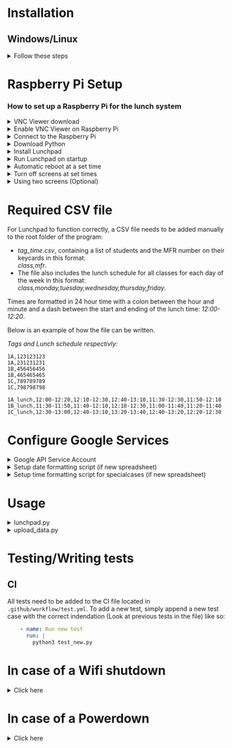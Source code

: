# Installation

## Windows/Linux

<details>
    <summary>Follow these steps</summary><br>
  
Clone the repository:

```
git clone https://github.com/NTI-Gymnasieingenjor/lunchpad.git
```

Change working directory to lunchpad:
```
cd lunchpad
```

Install the requirements:
```
python3 -m pip install -r requirements.txt
```

Note: Replace `python3` with `python` if running on Windows.

<br>

> NOTE: If this does not work, you might need to install pip on Linux:
```
sudo apt install python3-pip
```
<br>

> NOTE: To run the program on Linux you might need to install tkinter if you don't already have it installed:

```
sudo apt-get install python3-tk
```

</details>

# Raspberry Pi Setup

### How to set up a Raspberry Pi for the lunch system

<details>
    <summary>VNC Viewer download</summary><br>
    
   VNC Viewer is an application that allows us to remotely access the Raspberry Pi.

   1. Click <a href="https://www.realvnc.com/en/connect/download/viewer/">here</a> to download VNC Viewer for your OS.
   
   2. Follow the installation guide step by step.
   
   This is all you need to do now, you will use VNC Viewer later in this setup guide.
</details>

<details>
   <summary>Enable VNC Viewer on Raspberry Pi</summary>
    
   1. Start the Raspberry Pi.
   
   2. From the desktop click the Raspberry Pi icon in the top left.
   
   3. In the drop down menu click "Preferences".
   
   4. Click "Raspberry Pi Configuration".
   
   5. In the Raspberry Pi Configuration window, click on the "Interfaces" tab.
   
   6. Make sure to enable both "SSH" and "VNC".
   
   Now you don't have to manually head into the Raspberry Pi everytime you wish to change something.
   You can just connect to the Pi via your own computer assuming you're on the same network.
</details>

<details>
    
   <summary>Connect to the Raspberry Pi</summary><br>
  
   1. In the Raspberry Pi terminal write:
   ```
   $ ifconfig
   ```
   2. Under "wlan0" you will see something like this.
   ```
   flags=4163<UP,BROADCAST,RUNNING,MULTICAST>  mtu 1500<br>
   inet 10.100.100.100  netmask 000.000.0.0  broadcast 00.000.000.000
   inet6 fe80::c2ff:5f43:5cbb:eb8e  prefixlen 64  scopeid 0x20<link>
   inet6 2001:9b1:845c:201:ecdc:ec28:ce5c:89df  prefixlen 64  scopeid 0x0<g
   ```
   3. What you want to find is the "inet" ip, in the example above it's: 10.100.100.100
   
   4. Enter the inet ip you just aquired in VNC Viewer on your PC in field at the top. (Make sure you're on the same connection)
   
   5.
   
   - On a new Raspberry Pi:<br>
   Standard login credentials are:
   ```
   username: pi
   password: raspberry
   ```
   - On the old Raspberry Pi:<br>
   See "Raspberry Pi Credentials" link in README for login.
   
   6. Now you have access to the Raspberry Pi from your PC via VNC Viewer.
   
</details>

<details>
    <summary>Download Python</summary><br>
   
   Python is required to run the lunch system on the Raspberry Pi.
    
   Install Python version 3.7.2 or later on the Raspberry Pi <a href="https://www.python.org/downloads/">here.</a>

</details>
    
<details>
    
   <summary>Install Lunchpad</summary><br>
   
-  Open the terminal from the desktop.

-  Run the following command in the terminal
   ```
   $ git clone https://github.com/NTI-Gymnasieingenjor/lunchpad
   ```

   Note: If you have already ran the command above and want to update the contents of the folder. Open the terminal from the `lunchpad` folder and run the following command:
   ```
   $ git pull
   ```
   
   You now have the system on the Raspberry Pi and can run it manually whenever you want.
   
   However we don't want to restart the system manually at all. If we lose power we want it to start automatically.

</details>
  
<details>
    
   <summary>Run Lunchpad on startup</summary><br>
   
   To enable autostart on a new Raspberry Pi in case of power shutdown in any form.
   
   In the Raspberry Pi terminal write:
   ```
   $ sudo nano /etc/xdg/lxsession/LXDE-pi/autostart
   ```
   Proceed to add these in the GNI nano 3.2 terminal.
   ```
   @lxpanel --profile LXDE-pi
   @pcmanfm --desktop --profile LXDE-pi
   @xscreensaver -no-splash
   @xset s off
   @xset -dpms
   @xset s noblank
   @sudo python3 /home/pi/Desktop/lunchpad/lunchpad.py
   point-rpi
   ```
   > NOTE: The filepath above "/home/pi/Desktop/lunchpad/lunchpad.py" might differ from where you add it on your own Raspberry Pi. Make sure they match.
   
</details>

<details>
   <summary>Automatic reboot at a set time</summary><br>

   In the Raspberry Pi terminal write:
   ```
   $ sudo crontab -e
   ```
   Below the comments in the terminal, add the following line below and change the stars "*" accordingly to the desired time you want a reboot.
   ```
   *    *    *    *    *  /sbin/reboot
   ```
   The following is an explanation of what the different stars mean:

   ```
   *    *    *    *    *
   ┬    ┬    ┬    ┬    ┬
   │    │    │    │    └─  Weekday  (0=Sun .. 6=Sat)
   │    │    │    └──────  Month    (1..12)
   │    │    └───────────  Day      (1..31)
   │    └────────────────  Hour     (0..23)
   └─────────────────────  Minute   (0..59)
   ```
   > NOTE: You do not need to specify all the stars, this will work perfectly for fine example:
   ```
   *    10    *    *    *  /sbin/reboot
   ```
   
    
</details>


<details>
   <summary>Turn off screens at set times</summary><br>
    
   1. In the Raspberry Pi terminal write:
   ```
   $ sudo crontab -e
   ```
   > Note: This is the same place where we set the Pi to automatically reboot at a certain time, and we'll use the same system again to turn of the screens.
   
   2. Below where we added automatic reboot in the terminal, add the following lines below and change the stars "*" accordingly to the desired time you want to turn on and off the screens.
   ```
   30 6 * * * vcgencmd display_power 1
   * 18 * * * vcgencmd display_power 0
   ```
   This will turn ON the display (display_power 1) at 6:30.<br>
   This will turn OFF the display (display_power 0) at 18:00.

   If you forgot what the stars mean refer to "Automatic reboot at a set time".
</details>

<details>
   <summary>Using two screens (Optional)</summary>
    
   1. From the desktop click the Raspberri Pi icon in the top left.
   
   3. In the drop down menu click "Preferences".
   
   4. Click "Screen Configuration".
   
   5. In this layout editor you should see HDMI 1 and HDMI 2 boxes if you have connected two screens successfully.
   
   6. Simply drag and drop one screen on top of the other to mirror it, now the displays will be mirrored.
   
</details>

# Required CSV file

For Lunchpad to function correctly, a CSV file needs to be added manually to the root folder of the program:

- *tag_time.csv*, containing a list of students and the MFR number on their keycards in this format: <br>
*class,mfr*.
- The file also includes the lunch schedule for all classes for each day of the week in this format:<br>
*class,monday,tuesday,wednesday,thursday,friday*.<br>

Times are formatted in 24 hour time with a colon between the hour and minute and a dash between the start and ending of the lunch time: *12:00-12:20*.

Below is an example of how the file can be written.

*Tags and Lunch schedule respectivly:*

```csv
1A,123123123
1A,231231231
1B,456456456
1B,465465465
1C,789789789
1C,798798798

1A_lunch,12:00-12:20,12:10-12:30,12:40-13:10,11:30-12:30,11:50-12:10
1B_lunch,11:30-11:50,11:40-12:10,12:10-12:30,11:00-11:40,11:20-11:40
1C_lunch,12:30-13:00,12:40-13:10,13:20-13:40,12:40-13:20,12:20-12:30
```

# Configure Google Services

<details>
   <summary>Google API Service Account</summary>
   
### Info

The code for Lunchpad saves the data of how many people have successfully scanned each day. For uploading this data to Google Spreadsheets, we use a Google API Service Account connected to the Raspberry Pi.

### Guide

[Here](https://docs.google.com/document/d/1Fhw4WIC9lVZuAJ3NJjE2ZAt_Lwe_UcJcmD8Hc1QBknc) is our guide on  how to create a Google API Service Account, create a key from that service account, and use that service  account key with the [gspread API](https://gspread.readthedocs.io/en/latest/index.html)

</details>

<details>
   <summary>Setup date formatting script (if new spreadsheet)</summary>
   
   1. Open spreadsheet-file in Google docs.

   2. Click on <b>Tools</b> on the toolbar.

   3. Click on <b>Script editor</b> from the list of options.

   4. Paste in the following code in the editor that opens up:
      ```javascript
      const sheetName = "Lunchsystem";

      function formatDate(range) {
        for (let i = 1; i <= range.getNumRows(); i++) {
          var cell = range.getCell(i, 1);
          var weeknum = Utilities.formatDate(new Date(cell.getValue()), "GMT+1", "w");
          cell.setNumberFormat("yyyy-mm-dd dddd v." + weeknum);
        }
      }

      function onOpen(e) {
        var sheet = e.source.getSheetByName(sheetName);
        var range = sheet.getRange("A2:A");
        formatDate(range);
      }

      function onEdit(e) {
        var sheet = e.source.getSheetByName(sheetName);
        var range = e.range;
        if (range.getColumn() == 1 && range.getRow() != 1) {
          formatDate(range);
        }
      }
      ```
      Note: Change the value of `sheetName` to the name of the sheet (<span style="color:red">Not the name of the spreadsheet</span>).

   5. Save the code.

   6. Set the name of the project. For instance, `Date formatting` and click `OK`.

</details>

<details>
   <summary>Setup time formatting script for specialcases (if new spreadsheet)</summary>
   
   1. Open spreadsheet-file in Google docs.

   2. Click on <b>Tools</b> on the toolbar.

   3. Click on <b>Script editor</b> from the list of options.

   4. Paste in the following code in the editor that opens up:
      ```javascript
        const sheetName = "Specialfall";

        function checkFormat(range) {
          let text = range.getValue();
          if (text == "" || text.match("^(2[0-3]|[0-1][0-9]):[0-5][0-9]-(2[0-3]|[0-1][0-9]):[0-5][0-9]$")) {
            range.setFontColor("black");
            range.clearNote()
          } else {
            range.setFontColor("red");
            range.setNote("Du måste skriva in i formatet: hh:mm-hh:mm Till exempel: 10:00-14:00")
          }
        }

        function onEdit(e) {
          var sheet = e.source.getSheetByName(sheetName);
          var range = e.range;
          if (range.getRow() != 1 && range.getColumn() >= 2 && range.getColumn() <= 6) {
            checkFormat(range);
          }
        }
      ```
      Note: Change the value of `sheetName` to the name of the sheet (<span style="color:red">Not the name of the spreadsheet</span>).

   5. Save the code.

   6. Set the name of the project. For instance, `Date formatting` and click `OK`.

</details>


# Usage

<details>
   <summary>lunchpad.py</summary>

   Usage:
      ```
      python3 lunchpad.py [-h] [-t [TAGS]] [-s [SCHEDULE]] [-d [DATA]]
      ```

   Scans id tags and checks if it's a person's lunchtime.
   
   | Argument                                | Help                                                                              |
   | :-------------------------------------- | :-------------------------------------------------------------------------------- |
   | -h, --help                              | Show help message and exit.                                                       |
   | -t [TAGS]     <br>--tags [TAGS]         | Specifies CSV file containing the id tags.          <br>Default: `id.csv`         |
   | -s [SCHEDULE] <br>--schedule [SCHEDULE] | Specifies CSV file containing the lunch schedule.   <br>Default: `tider.csv`      |
   | -d [DATA]     <br>--data [DATA]         | Specifies CSV file for storing the lunch data.      <br>Default: `lunch_data.csv` |

</details>

<details>
   <summary>upload_data.py</summary>

   Usage:
      ```
      python3 upload_data.py [-h] [-d [DATA]] [-w [WORKSHEET]]
      ```

   Uploads the number of people that have scanned their tags.

   | Argument                                  | Help                                                                                  |
   | :---------------------------------------- | :------------------------------------------------------------------------------------ |
   | -h<br>--help                              | Show help message and exit.                                                           |
   | -d [DATA]<br>--data [DATA]                | Specifies CSV file containing the lunch data.           <br>Default: `lunch_data.csv` |
   | -w [WORKSHEET]<br>--worksheet [WORKSHEET] | Specifies name of the worksheet on Google Spreadsheets. <br>Default: `Lunchsystem`    |
</details>

# Testing/Writing tests

## CI
All tests need to be added to the CI file located in `.github/workflow/test.yml`.
To add a new test, simply append a new test case with the correct indendation (Look at previous tests in the file) like so:
```yml
    - name: Run new test
      run: |
        python3 test_new.py
```


# In case of a Wifi shutdown

<details>
    <summary>Click here</summary>
    
### Explanation
    
The Raspberry Pi gets it's time from a <a href="https://en.wikipedia.org/wiki/Network_Time_Protocol">Network Time Protocol<a> (NTP) server from the internet via Wifi/Ethernet. <br>
If the clock is 11:00 in realtime it would be 11:00 on the Raspberry Pi.<br>

If the Raspberry Pi were to lose Wifi at 11:00 and 5 minutes pass. The time would be 11:05 both realtime and on the Raspberry Pi.<br>
This is because when it loses connection it will continue from when it lost connection, in this case 11:00.<br>

This is not a problem in itself however if the Raspberry Pi were to lose power while not connected to the Wifi, it would store the time just before shutting down.<br>
Then when it starts up again it will start from that stored time, 11:00 in this case, even if an hour has passed.<br>



### Problem

This could become a problem in the long run.

If the Raspberry Pi were to lose Wifi connection from time to time it wouldn't really matter, as the clock would continue and then reset to the correct time when it gets a connection again. <br>
However if we were to lose Wifi during a longer period of time, for example: 
* Someone accidentally turns off the Wifi and the Raspberry Pi can't automatically connect back 
* Someone accidentally disables Wifi on the Raspberry Pi
* The school decides to change something about the Wifi and the Raspberry Pi can't automatically connect back 

If any of these would happen the Raspberry Pi's time would keep running from a saved point, when it lost Wifi. 
When it then reboots everyday to clear the list, it could slip one or two minutes behind because it pasues the locally saved one. 
This could in the long run, and even after one or two weeks, pose a big problem.
One minute per day during two school weeks is 10 minutes.
This would mean that just after two weeks the class that eats 11:00 - 11:20 can't tag in and eat at 11:05 because the Raspberry Pi thinks it's 10:55.
After more weeks we would just have more problems such as classes only being able to eat 23:00 which would be horrible.

A powerdown as you can imagine would also have huge consequences, it would set the time on the Raspberry Pi back immensly. 
But only if we aren't connected to the Wifi, see "In case of a powerdown" below for more info.

### Solution

If we were to add to the Raspberry Pi a <a href="https://en.wikipedia.org/wiki/Real-time_clock">Real Time Clock</a> (RTC), we could avoid the Wifi problem entirely.

An RTC is found in your standard smartphone. It's a clock that runs from your phones battery and can be changed depending on where you are or to whatever you want.
We could add one of these to the Raspberry Pi and make it run from it's power supply. Meaning we can avoid the Wifi problem entierly.
This is beacause instead of the time being depentent from a NTP server it would just run on a local RTC which isn't dependent on Wifi.

</details>

# In case of a Powerdown

<details>
    <summary>Click here</summary>

### Currently

The system restarts automatically without any problems when the Raspberry Pi loses power. But there is a problem when it comes to the stored tags.

### Problem

We currently reset the list of used tags at the end of each day by rebooting the Raspberry Pi automatically at a set time.

The problem with this is that if it were to lose power for even just a second during lunch, the Raspberry Pi would reboot and restart the system and with that reset the list. This is problematic becasue someone might accidentally or intentionally unplug the Raspberry Pi so the list would reset.
The power might also go out randomly but that's not as likely.

In short we don't want the list to reset when the Raspberry Pi reboots, here's a solution.

### Solution

If we store the used tags in a seperate file and encrypt them there we avoid the problem entierly. <br>

This would solve the reboot problem beacuse the file wouldn't be reset when the Raspberry Pi reboots and the system restarts, instead it would be stored safely.
This also opens up possibilities such as reseting the file at a set time via a script without having to rely on the Raspberry Pi entierly.
We can also access the tags in a seperate file easier rather than in the actual code and do something else with that information. This might seem like a safety issue but since the tags will be encrypted you can't do anything with that information. 

</details>

